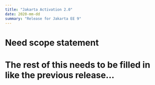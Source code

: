 ```yaml
---
title: "Jakarta Activation 2.0"
date: 2020-mm-dd
summary: "Release for Jakarta EE 9"
---
```

# Need scope statement

# The rest of this needs to be filled in like the previous release...
